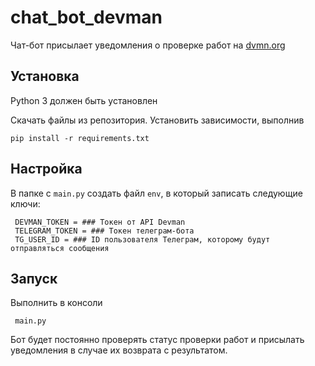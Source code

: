 # chat_bot_devman
 
Чат-бот присылает уведомления о проверке работ на [dvmn.org](https://dvmn.org/modules/)

## Установка 

Python 3 должен быть установлен

Скачать файлы из репозитория. Установить зависимости, выполнив

    pip install -r requirements.txt

## Настройка

В папке с `main.py` создать файл `env`, в который записать следующие ключи:

     DEVMAN_TOKEN = ### Токен от API Devman
     TELEGRAM_TOKEN = ### Токен телеграм-бота
     TG_USER_ID = ### ID пользователя Телеграм, которому будут отправляться сообщения
     
## Запуск

Выполнить в консоли
   
     main.py
     
Бот будет постоянно проверять статус проверки работ и присылать уведомления в случае их возврата с результатом.
